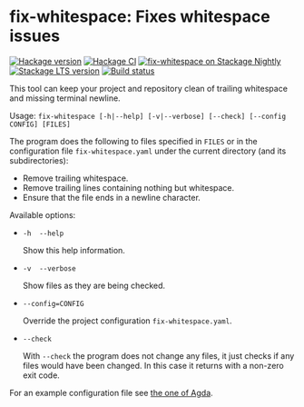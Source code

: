 fix-whitespace: Fixes whitespace issues
=======================================

[![Hackage version](https://img.shields.io/hackage/v/fix-whitespace.svg?label=Hackage&color=informational)](http://hackage.haskell.org/package/fix-whitespace)
[![Hackage CI](https://matrix.hackage.haskell.org/api/v2/packages/fix-whitespace/badge)](https://matrix.hackage.haskell.org/package/fix-whitespace)
[![fix-whitespace on Stackage Nightly](https://stackage.org/package/fix-whitespace/badge/nightly)](https://stackage.org/nightly/package/fix-whitespace)
[![Stackage LTS version](https://www.stackage.org/package/fix-whitespace/badge/lts?label=Stackage)](https://www.stackage.org/package/fix-whitespace)
[![Build status](https://github.com/agda/fix-whitespace/workflows/Build%20by%20Stack/badge.svg)](https://github.com/agda/fix-whitespace/actions)


This tool can keep your project and repository clean of trailing
whitespace and missing terminal newline.

Usage: `fix-whitespace [-h|--help] [-v|--verbose] [--check] [--config CONFIG] [FILES]`

The program does the following to files specified in `FILES` or in the
configuration file `fix-whitespace.yaml` under the current directory
(and its subdirectories):

  * Remove trailing whitespace.
  * Remove trailing lines containing nothing but whitespace.
  * Ensure that the file ends in a newline character.

Available options:

*  `-h  --help`

   Show this help information.

*  `-v  --verbose`

   Show files as they are being checked.

*  `--config=CONFIG`

   Override the project configuration `fix-whitespace.yaml`.

*  `--check`

   With `--check` the program does not change any files,
   it just checks if any files would have been changed.
   In this case it returns with a non-zero exit code.

For an example configuration file see [the one of Agda](https://github.com/agda/agda/blob/f9a181685397517b5d14943ca88a1c0acacc2075/fix-whitespace.yaml).
